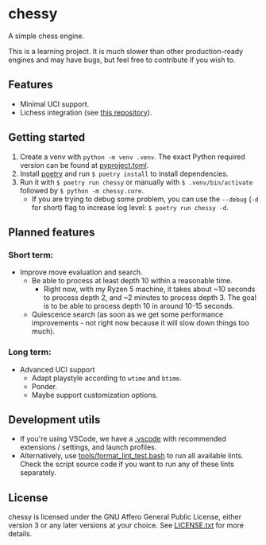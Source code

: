 # chessy
A simple chess engine.

This is a learning project. It is much slower than other production-ready engines and may have bugs, but
feel free to contribute if you wish to.

## Features

- Minimal UCI support.
- Lichess integration (see [this repository](https://github.com/Guilherme-Vasconcelos/lichess-bot)).

## Getting started
1. Create a venv with `python -m venv .venv`. The exact Python required version can be found at
[pyproject.toml](./pyproject.toml).
2. Install [poetry](https://python-poetry.org/) and run `$ poetry install` to install dependencies.
3. Run it with `$ poetry run chessy` or manually with `$ .venv/bin/activate` followed by `$ python -m chessy.core`.
    - If you are trying to debug some problem, you can use the `--debug` (`-d` for short) flag to increase log level: `$ poetry run chessy -d`.

## Planned features

### Short term:

- Improve move evaluation and search.
    - Be able to process at least depth 10 within a reasonable time.
        - Right now, with my Ryzen 5 machine, it takes about ~10 seconds to process depth 2, and ~2 minutes to process depth 3. The goal is to be able to process depth 10 in around 10-15 seconds.
    - Quiescence search (as soon as we get some performance improvements - not right now because it will slow down things too much).

### Long term:

- Advanced UCI support
    - Adapt playstyle according to `wtime` and `btime`.
    - Ponder.
    - Maybe support customization options.

## Development utils
- If you're using VSCode, we have a [.vscode](./.vscode) with recommended extensions / settings,
and launch profiles.
- Alternatively, use [tools/format_lint_test.bash](./tools/format_lint_test.bash) to run all available lints.
Check the script source code if you want to run any of these lints separately.

## License
chessy is licensed under the GNU Affero General Public License, either version 3 or any later versions
at your choice. See [LICENSE.txt](./LICENSE.txt) for more details.
